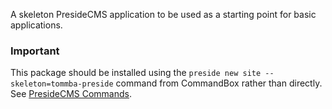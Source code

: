 A skeleton PresideCMS application to be used as a starting point for basic applications.

### Important

This package should be installed using the `preside new site --skeleton=tommba-preside` command from CommandBox rather than directly. See [PresideCMS Commands](https://www.forgebox.io/view/preside-commands).